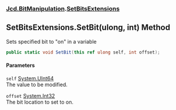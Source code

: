 ### [Jcd.BitManipulation](Jcd_BitManipulation.md 'Jcd.BitManipulation').[SetBitsExtensions](Jcd_BitManipulation_SetBitsExtensions.md 'Jcd.BitManipulation.SetBitsExtensions')
## SetBitsExtensions.SetBit(ulong, int) Method
Sets specified bit to "on" in a variable  
```csharp
public static void SetBit(this ref ulong self, int offset);
```
#### Parameters
<a name='Jcd_BitManipulation_SetBitsExtensions_SetBit(ulong_int)_self'></a>
`self` [System.UInt64](https://docs.microsoft.com/en-us/dotnet/api/System.UInt64 'System.UInt64')  
The value to be modified.
  
<a name='Jcd_BitManipulation_SetBitsExtensions_SetBit(ulong_int)_offset'></a>
`offset` [System.Int32](https://docs.microsoft.com/en-us/dotnet/api/System.Int32 'System.Int32')  
The bit location to set to on.
  
